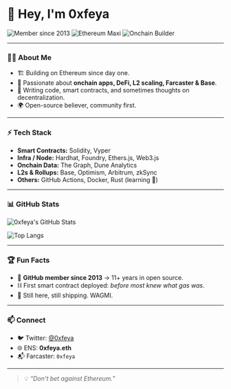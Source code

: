 # 👋 Hey, I'm 0xfeya  

![Member since 2013](https://img.shields.io/badge/Member%20Since-2013-blue?style=for-the-badge)
![Ethereum Maxi](https://img.shields.io/badge/Ethereum-Maxi-purple?logo=ethereum&style=for-the-badge)
![Onchain Builder](https://img.shields.io/badge/Onchain-Builder-orange?style=for-the-badge)

---

### 🧑‍💻 About Me
- 🏗 Building on Ethereum since day one.  
- 🔗 Passionate about **onchain apps, DeFi, L2 scaling, Farcaster & Base**.  
- 📜 Writing code, smart contracts, and sometimes thoughts on decentralization.  
- 🌍 Open-source believer, community first.  

---

### ⚡ Tech Stack
- **Smart Contracts:** Solidity, Vyper  
- **Infra / Node:** Hardhat, Foundry, Ethers.js, Web3.js  
- **Onchain Data:** The Graph, Dune Analytics  
- **L2s & Rollups:** Base, Optimism, Arbitrum, zkSync  
- **Others:** GitHub Actions, Docker, Rust (learning 🦀)  

---

### 📊 GitHub Stats
![0xfeya's GitHub Stats](https://github-readme-stats.vercel.app/api?username=0xfeya&show_icons=true&theme=radical)

![Top Langs](https://github-readme-stats.vercel.app/api/top-langs/?username=0xfeya&layout=compact&theme=radical)

---

### 🏆 Fun Facts
- 🎂 **GitHub member since 2013** → 11+ years in open source.  
- ⛓ First smart contract deployed: *before most knew what gas was*.  
- 🚀 Still here, still shipping. WAGMI.  

---

### 📫 Connect
- 🐦 Twitter: [@0xfeya](https://twitter.com/0xfeya)  
- 🌐 ENS: **0xfeya.eth**  
- 📬 Farcaster: `0xfeya`  

---

> 💡 *“Don’t bet against Ethereum.”*
